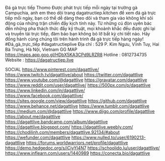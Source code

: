 Đá gà trực tiếp Thomo Được phát trực tiếp mỗi ngày tại trường gà Campuchia, anh em theo dõi trang dagatructiep.kitchen để xem đá gà trực tiếp mỗi ngày, bạn có thể dễ dàng theo dõi và tham gia vào không khí sôi động của những trận chiến đầy kịch tính này. Từ những cú đòn uyên bác đến những pha thách thức đầy kỹ thuật, mọi khoảnh khắc đều được ghi lại và truyền tải trực tiếp, đảm bảo bạn không bỏ lỡ bất kỳ chi tiết nào. Hãy đồng hành cùng chúng tôi trên hành trình đá gà trực tiếp hàng ngày!
#Đá_gà_trực_tiếp #dagatructieplive 
Địa chỉ : 529 P. Kim Ngưu, Vĩnh Tuy, Hai Bà Trưng, Hà Nội, Vietnam
GG MAP https://maps.app.goo.gl/HDbX5KA3CPd9LRZR8 
Hotline : 0812734735
Website :  https://dagatructiep.live 

SOCIAL 
https://www.pinterest.com/dagattlive/
https://www.twitch.tv/dagattlive/about
https://twitter.com/dagattlive
https://www.youtube.com/@dagattlive
https://gravatar.com/dagattlive
https://www.reddit.com/user/dagattlive/
https://500px.com/p/dagattlive
https://www.linkedin.com/in/dagattlive/
https://www.facebook.com/dagattlive/
https://sites.google.com/view/dagattlive
https://github.com/dagattlive
https://www.behance.net/dagattlive
https://www.tumblr.com/dagattlive
https://medium.com/@dagattlive
https://www.diigo.com/profile/dagattlive
https://about.me/dagattlive
https://dagattlive.bandcamp.com/album/dagattlive
https://dagattlive.blogspot.com/
https://dagattlive.weebly.com/ 
https://chodilinh.com/members/dagattlive.92134/#about
https://wefunder.com/dagattlive
https://www.nulled.to/user/6190213-dagattlive
https://forums.worldwarriors.net/profile/dagattlive
https://demo.hedgedoc.org/s/iCjyYI4N7
https://schoolido.lu/user/dagattlive/
https://www.inflearn.com/users/1440989
https://conecta.bio/dagattlive